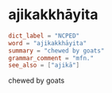 # ajikakkhāyita

``` toml
dict_label = "NCPED"
word = "ajikakkhāyita"
summary = "chewed by goats"
grammar_comment = "mfn."
see_also = ["ajikā"]
```

chewed by goats

